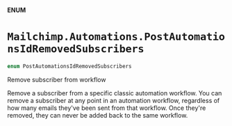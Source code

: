 **ENUM**

# `Mailchimp.Automations.PostAutomationsIdRemovedSubscribers`

```swift
enum PostAutomationsIdRemovedSubscribers
```

Remove subscriber from workflow

Remove a subscriber from a specific classic automation workflow. You can remove a subscriber at any point in an automation workflow, regardless of how many emails they've been sent from that workflow. Once they're removed, they can never be added back to the same workflow.
